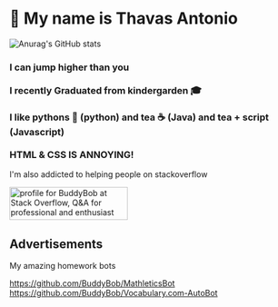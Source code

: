 <h1>👋 My name is Thavas Antonio </h1> 

![Anurag's GitHub stats](https://github-readme-stats.vercel.app/api?username=BuddyBob&show_icons=true&theme=dracula)

<h3> I can jump higher than you 
<br>
<br>
I recently Graduated from kindergarden 🎓
<br>
<br>
I like pythons 🐍 (python) and tea  ☕ (Java) and tea + script (Javascript)
<br>
<br>
HTML & CSS IS ANNOYING!
<br>
</h3>
I'm also addicted to helping people on stackoverflow

<a href="https://stackoverflow.com/users/14222251/buddybob"><img src="https://stackoverflow.com/users/flair/14222251.png" width="208" height="58" alt="profile for BuddyBob at Stack Overflow, Q&amp;A for professional and enthusiast programmers" title="profile for BuddyBob at Stack Overflow, Q&amp;A for professional and enthusiast programmers"></a>

<h2> Advertisements </h2>
My amazing homework bots 

https://github.com/BuddyBob/MathleticsBot
<br>
https://github.com/BuddyBob/Vocabulary.com-AutoBot


<!---
BuddyBob/BuddyBob is a ✨ special ✨ repository because its `README.md` (this file) appears on your GitHub profile.
You can click the Preview link to take a look at your changes.
--->
